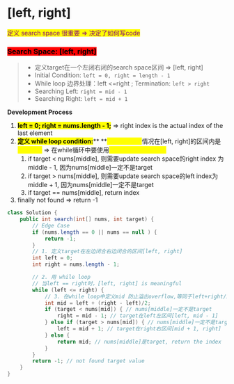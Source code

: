 # \[left, right]

<mark style="color:purple;">定义 search space 很重要 => 决定了如何写code</mark>

### <mark style="background-color:red;">Search Space:  \[left, right]</mark>

> * 定义target在一个左闭右闭的search space区间 => \[left, right]
> * Initial Condition: `left = 0, right = length - 1`
> * While loop 边界处理：left <=right ; Termination: `left > right`
> * Searching Left: `right = mid - 1`
> * Searching Right: `left = mid + 1`

**Development Process**

1. <mark style="background-color:yellow;">**left = 0; right = nums.length - 1;**</mark> => right index is the actual index of the last element
2. <mark style="background-color:yellow;">**定义 while loop condition:**</mark>** **<mark style="color:yellow;">**left == right**</mark>情况在\[left, right]的区间内是<mark style="color:yellow;">**有意义的**</mark> => 在while循环中要使用<mark style="color:yellow;">**while (left <= right)**</mark>
   1. if target < nums\[middle], 则需要update search space的right index 为 middle - 1, 因为nums\[middle]一定不是target
   2. if target > nums\[middle], 则需要update search space的left index为middle + 1, 因为nums\[middle]一定不是target
   3. if target == nums\[middle], return index
3. finally not found => return -1

```java
class Solution {
    public int search(int[] nums, int target) {
        // Edge Case
        if (nums.length == 0 || nums == null ) {
            return -1;
        }
        // 1. 定义target在左边闭合右边闭合的区间[left, right]
        int left = 0;
        int right = nums.length - 1;

        // 2. 用 while loop
        // 当left == right时，[left, right] is meaningful
        while (left <= right) {
            // 3. 在while loop中定义mid 防止溢出overflow,等同于left+right/2
            int mid = left + (right - left)/2;
            if (target < nums[mid]) { // nums[middle]一定不是target
                right = mid - 1; // target在left左区间[left, mid - 1]
            } else if (target > nums[mid]) { // nums[middle]一定不是target
                left = mid + 1; // target在right右区间[mid + 1, right]
            } else {
                return mid; // nums[middle]是target, return the index
            }
        }
        return -1; // not found target value
    }
}

```

###



